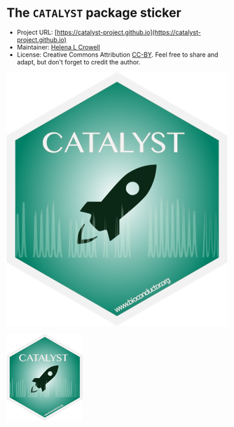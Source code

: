 # The `CATALYST` package sticker

* Project URL: [https://catalyst-project.github.io](https://catalyst-project.github.io)
* Maintainer: [Helena L Crowell](https://github.com/HelenaLC)
* License: Creative Commons Attribution [CC-BY](https://creativecommons.org/licenses/by/2.0). Feel free to share and adapt, but don't forget to credit the author.

![](CATALYST.png)

<p>
<img src="./CATALYST.png" height="200">
</p>
